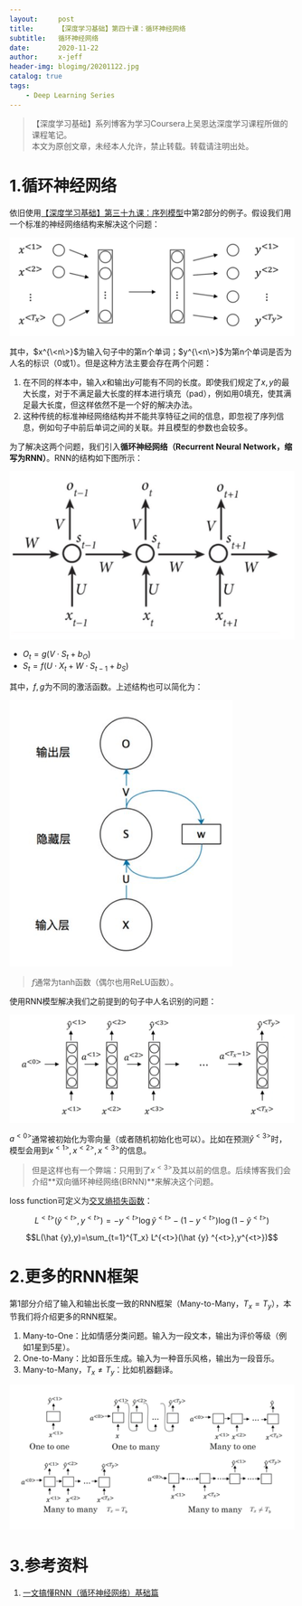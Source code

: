 ```yaml
---
layout:     post
title:      【深度学习基础】第四十课：循环神经网络
subtitle:   循环神经网络
date:       2020-11-22
author:     x-jeff
header-img: blogimg/20201122.jpg
catalog: true
tags:
    - Deep Learning Series
---
```

>【深度学习基础】系列博客为学习Coursera上吴恩达深度学习课程所做的课程笔记。  
>本文为原创文章，未经本人允许，禁止转载。转载请注明出处。

# 1.循环神经网络

依旧使用[【深度学习基础】第三十九课：序列模型](http://shichaoxin.com/2020/11/08/深度学习基础-第三十九课-序列模型/)中第2部分的例子。假设我们用一个标准的神经网络结构来解决这个问题：

![](https://github.com/x-jeff/BlogImage/raw/master/DeepLearningSeries/Lesson40/40x1.png)

其中，$x^{\<n\>}$为输入句子中的第n个单词；$y^{\<n\>}$为第n个单词是否为人名的标识（0或1）。但是这种方法主要会存在两个问题：

1. 在不同的样本中，输入$x$和输出$y$可能有不同的长度。即使我们规定了$x,y$的最大长度，对于不满足最大长度的样本进行填充（pad），例如用0填充，使其满足最大长度，但这样依然不是一个好的解决办法。
2. 这种传统的标准神经网络结构并不能共享特征之间的信息，即忽视了序列信息，例如句子中前后单词之间的关联。并且模型的参数也会较多。

为了解决这两个问题，我们引入**循环神经网络（Recurrent Neural Network，缩写为RNN）**。RNN的结构如下图所示：

![](https://github.com/x-jeff/BlogImage/raw/master/DeepLearningSeries/Lesson40/40x2.png)

* $O_t=g(V \cdot S_t+b_O)$
* $S_t=f(U \cdot X_t + W \cdot S_{t-1}+b_S)$

其中，$f,g$为不同的激活函数。上述结构也可以简化为：

![](https://github.com/x-jeff/BlogImage/raw/master/DeepLearningSeries/Lesson40/40x3.png)

>$f$通常为tanh函数（偶尔也用ReLU函数）。

使用RNN模型解决我们之前提到的句子中人名识别的问题：

![](https://github.com/x-jeff/BlogImage/raw/master/DeepLearningSeries/Lesson40/40x4.png)

$a^{<0>}$通常被初始化为零向量（或者随机初始化也可以）。比如在预测$\hat{y} ^{<3>}$时，模型会用到$x^{<1>},x^{<2>},x^{<3>}$的信息。

>但是这样也有一个弊端：只用到了$x^{<3>}$及其以前的信息。后续博客我们会介绍**双向循环神经网络(BRNN)**来解决这个问题。

loss function可定义为[交叉熵损失函数](http://shichaoxin.com/2019/09/04/深度学习基础-第二课-softmax分类器和交叉熵损失函数/)：

$$L^{<t>}(\hat {y} ^{<t>},y^{<t>})=-y^{<t>} \log \hat {y} ^{<t>} - (1-y^{<t>}) \log (1-\hat {y} ^{<t>})$$

$$L(\hat {y},y)=\sum_{t=1}^{T_x} L^{<t>}(\hat {y} ^{<t>},y^{<t>})$$

# 2.更多的RNN框架

第1部分介绍了输入和输出长度一致的RNN框架（Many-to-Many，$T_x=T_y$），本节我们将介绍更多的RNN框架。

1. Many-to-One：比如情感分类问题。输入为一段文本，输出为评价等级（例如1星到5星）。
2. One-to-Many：比如音乐生成。输入为一种音乐风格，输出为一段音乐。
3. Many-to-Many，$T_x \neq T_y$：比如机器翻译。

![](https://github.com/x-jeff/BlogImage/raw/master/DeepLearningSeries/Lesson40/40x5.png)

# 3.参考资料

1. [一文搞懂RNN（循环神经网络）基础篇](https://zhuanlan.zhihu.com/p/30844905)